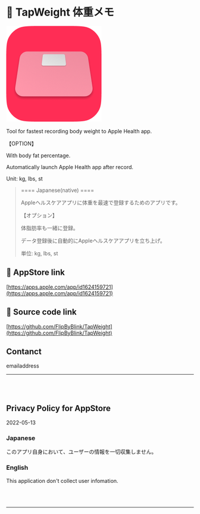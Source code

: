 # 📱 TapWeight 体重メモ


![](TapWeight/Assets.xcassets/LaunchIcon.imageset/rounded_LogWeightIcon256.png)


Tool for fastest recording body weight to Apple Health app.

【OPTION】

With body fat percentage.

Automatically launch Apple Health app after record.

Unit: kg, lbs, st


> ==== Japanese(native) ====
>
> Appleヘルスケアアプリに体重を最速で登録するためのアプリです。
>
> 【オプション】
>
> 体脂肪率も一緒に登録。
>
> データ登録後に自動的にAppleヘルスケアアプリを立ち上げ。
>
> 単位: kg, lbs, st


## 🔗 AppStore link

[https://apps.apple.com/app/id1624159721](https://apps.apple.com/app/id1624159721)


## 🧰 Source code link

[https://github.com/FlipByBlink/TapWeight](https://github.com/FlipByBlink/TapWeight)


## Contanct

emailaddress




------

<br>

<br>


## Privacy Policy for AppStore
2022-05-13


### Japanese
このアプリ自身において、ユーザーの情報を一切収集しません。

### English
This application don't collect user infomation.


<br>

<br>

------
